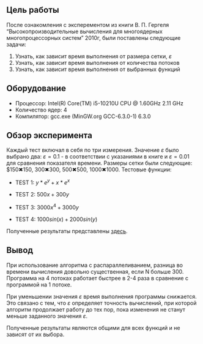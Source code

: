 ## Цель работы
После ознакомления с эксперементом из книги В. П. Гергеля “Высокопроизводительные вычисления для многоядерных многопроцессорных систем” 2010г, были поставлены следующие задачи:

1. Узнать, как зависит время выполнения от размера сетки, $\varepsilon$
2. Узнать, как зависит время выполнения от количества потоков
3. Узнать, как зависит время выполнения от выбранных функций
## Оборудование

- Процессор: Intel(R) Core(TM) i5-10210U CPU @ 1.60GHz   2.11 GHz
- Количество ядер: 4
- Компилятор: gcc.exe (MinGW.org GCC-6.3.0-1) 6.3.0

## Обзор эксперимента

Каждый тест включал в себя по три измерения. Значение $\varepsilon$ было выбрано два: $\varepsilon = 0.1$ - в соответствии с указаниями в книге и  $\varepsilon = 0.01$ для сравнения показателя времени. Размеры сетки были следующие: $150✖150, 300✖300, 500✖500, 1000✖1000. Тестовые функции:
- TEST 1: $y * e ^ y + x * e ^ x$

- TEST 2: $500x + 300y$

- TEST 3: $3000x^4 + 3000y$
 
- TEST 4: $1000sin(x) + 2000sin(y)$

Полученные результаты представлены [здесь](result.txt).
 ## Вывод

При использование алгоритма с распараллеливанием, разница во времени вычисления довольно существенная, если N больше 300. Программа на 4 потоках работает быстрее в 2-4 раза в сравнение с программой на 1 потоке.

При уменьшении значения $\varepsilon$ время выполнения программы снижается. Это связано с тем, что $\varepsilon$ определяет точность вычислений, при которой алгоритм продолжает работу до тех пор, пока изменения не станут меньше заданного значения $\varepsilon$.

Полученные результаты являются общими для всех функций и не зависят от их выбора.